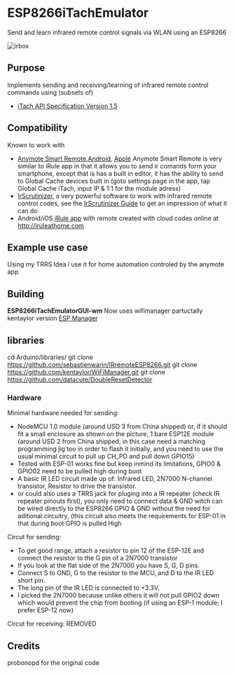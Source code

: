 # ESP8266iTachEmulator

Send and learn infrared remote control signals via WLAN using an ESP8266

![irbox](https://cloud.githubusercontent.com/assets/2480569/17837757/ea087514-67bb-11e6-9638-3812f706d5da.JPG)

## Purpose

Implements sending and receiving/learning of infrared remote control commands using (subsets of)
* [iTach API Specification Version 1.5](http://www.globalcache.com/files/docs/API-iTach.pdf)

## Compatibility

Known to work with
* [Anymote Smart Remote](http://anymote.io),[Android](https://play.google.com/store/apps/details?id=com.remotefairy4), [Apple](https://itunes.apple.com/app/anymote-smart-remote/id881829455?mt=8) Anymote Smart Remote is very similar to iRule app in that it allows you to send ir comands form your smartphone, except that is has a built in editor, it has the ability to send to Global Cache devices built in (goto settings page in the app, tap Global Cache iTach, input IP & 1:1 for the module adress)
* [IrScrutinizer](https://github.com/bengtmartensson/harctoolboxbundle/releases), a very powerful software to work with infrared remote control codes, see the [IrScrutinizer Guide](http://www.hifi-remote.com/wiki/index.php?title=IrScrutinizer_Guide) to get an impression of what it can do
* Android/iOS [iRule app](http://iruleathome.com) with remote created with cloud codes online at http://iruleathome.com

## Example use case

Using my TRRS Idea i use it for home automation controled by the anymote app

## Building
**ESP8266iTachEmulatorGUI-wm** Now uses wifimanager partuctally kentaylor version [ESP Manager](https://github.com/kentaylor/WiFiManager) 


## libraries

cd Arduino/libraries/
git clone https://github.com/sebastienwarin/IRremoteESP8266.git
git clone https://github.com/kentaylor/WiFiManager.git
git clone https://github.com/datacute/DoubleResetDetector

### Hardware

Minimal hardware needed for sending:

* NodeMCU 1.0 module (around USD 3 from China shipped) or, if it should fit a small enclosure as shown on the picture, 1 bare ESP12E module (around USD 2 from China shipped; in this case need a matching programming jig too in order to flash it initially, and you need to use the usual minimal circuit to pull up CH_PD and pull down GPIO15)
* Tested with ESP-01 works fine but keep inmind its limitations, GPIO0 & GPIO02 need to be pulled high during boot
* A basic IR LED circuit made up of: Infrared LED, 2N7000 N-channel transistor, Resistor to drive the transistor. 
* or could also uses a TRRS jack for pluging into a IR repeater (check IR repeater pinouts first), you only need to connect data & GND witch can be wired directly to the ESP8266 GPIO & GND without the need for aditional circuitry, (this circuit also meets the requirements for ESP-01 in that during boot GPIO is pulled High

Circut for sending:

* To get good range, attach a resistor to pin 12 of the ESP-12E and connect the resistor to the G pin of a 2N7000 transistor
* If you look at the flat side of the 2N7000 you have S, G, D pins.
* Connect S to GND, G to the resistor to the MCU, and D to the IR LED short pin.
* The long pin of the IR LED is connected to +3.3V.
* I picked the 2N7000 because unlike others it will not pull GPIO2 down which would prevent the chip from booting (if using an ESP-1 module; I prefer ESP-12 now)

Circut for receiving:
REMOVED

## Credits
 probonopd for the original code
